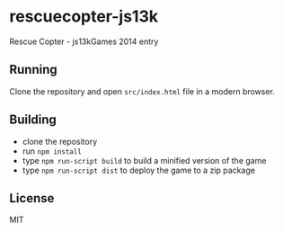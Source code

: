 rescuecopter-js13k
==================

Rescue Copter - js13kGames 2014 entry

Running
-------

Clone the repository and open `src/index.html` file in a modern browser.

Building
--------

- clone the repository
- run `npm install`
- type `npm run-script build` to build a minified version of the game
- type `npm run-script dist` to deploy the game to a zip package

License
-------

MIT
